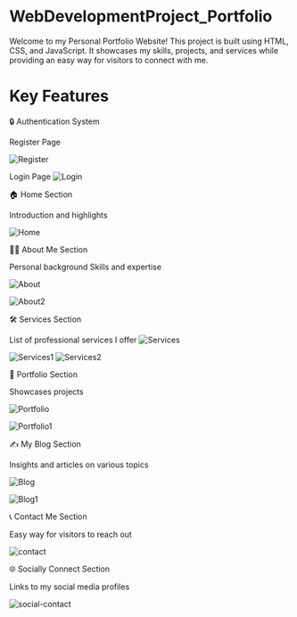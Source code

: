 # WebDevelopmentProject_Portfolio
Welcome to my Personal Portfolio Website! This project is built using HTML, CSS, and JavaScript. It showcases my skills, projects, and services while providing an easy way for visitors to connect with me.

# Key Features

🔒 Authentication System

Register Page

![Register](Asset_Portfolio/register.png)


Login Page
![Login](Asset_Portfolio/login.png)

🏠 Home Section

Introduction and highlights

![Home](Asset_Portfolio/home.png)

👩‍💻 About Me Section

Personal background
Skills and expertise

![About](Asset_Portfolio/about_me1.png)

![About2](Asset_Portfolio/abou_me2.png)

🛠️ Services Section

List of professional services I offer
![Services](Asset_Portfolio/services.png)

![Services1](Asset_Portfolio/services2.png)
![Services2](Asset_Portfolio/services3.png)

🎨 Portfolio Section

Showcases projects

![Portfolio](Asset_Portfolio/portfolio.png)

![Portfolio1](Asset_Portfolio/portfolio_user_case.png)


✍️ My Blog Section

Insights and articles on various topics

![Blog](Asset_Portfolio/blogs.png)

![Blog1](Asset_Portfolio/blogs2.png)

📞 Contact Me Section

Easy way for visitors to reach out

![contact](Asset_Portfolio/contact1.png)

🌐 Socially Connect Section

Links to my social media profiles

![social-contact](Asset_Portfolio/social_contact.png)
